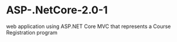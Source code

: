 # ASP-.NetCore-2.0-1
web application using ASP.NET Core MVC that represents a Course Registration program

